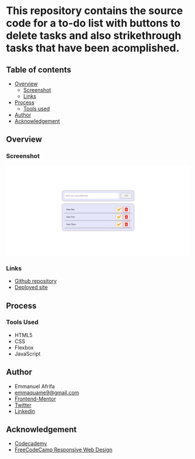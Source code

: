 # This repository contains the source code for a to-do list with buttons to delete tasks and also strikethrough tasks that have been acomplished.

## Table of contents
- [Overview](#overview)
    - [Screenshot](#screenshot)
    - [Links](#links)
- [Process](#process)
    - [Tools used](#tools-used)
- [Author](#author)
- [Acknowledgement](#acknowledgement)


## Overview
### Screenshot
![Screenshot of the webpage](./Web%20capture_23-6-2023_192842_127.0.0.1.jpeg)

### Links
- [Github repository](#)
- [Deployed site](#)

## Process
### Tools Used
- HTML5
- CSS
- Flexbox
- JavaScript


## Author
- Emmanuel Afrifa
- [emmaquame9@gmail.com](mailto:emmaquame9@gmail.com)
- [Frontend-Mentor](https://www.frontendmentor.io/profile/Emmanuel-Afrifa)
- [Twitter](https://twitter.com/Emma33712365)
- [Linkedin](https://www.linkedin.com/in/emmanuel-afrifa-840674214/)

## Acknowledgement
- [Codecademy](https://www.codecademy.com/)
- [FreeCodeCamp Responsive Web Design](https://www.freecodecamp.org/learn/responsive-web-design/)


